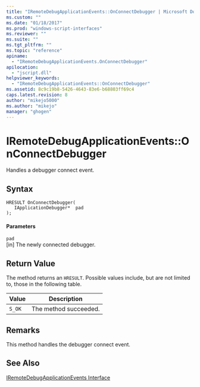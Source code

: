 ```yaml
---
title: "IRemoteDebugApplicationEvents::OnConnectDebugger | Microsoft Docs"
ms.custom: ""
ms.date: "01/18/2017"
ms.prod: "windows-script-interfaces"
ms.reviewer: ""
ms.suite: ""
ms.tgt_pltfrm: ""
ms.topic: "reference"
apiname: 
  - "IRemoteDebugApplicationEvents.OnConnectDebugger"
apilocation: 
  - "jscript.dll"
helpviewer_keywords: 
  - "IRemoteDebugApplicationEvents::OnConnectDebugger"
ms.assetid: 8c9c19b8-5426-4643-83e6-b68803ff69c4
caps.latest.revision: 8
author: "mikejo5000"
ms.author: "mikejo"
manager: "ghogen"
---
```

# IRemoteDebugApplicationEvents::OnConnectDebugger
Handles a debugger connect event.  
  
## Syntax  
  
```  
HRESULT OnConnectDebugger(  
   IApplicationDebugger*  pad  
);  
```  
  
#### Parameters  
 `pad`  
 [in] The newly connected debugger.  
  
## Return Value  
 The method returns an `HRESULT`. Possible values include, but are not limited to, those in the following table.  
  
|Value|Description|  
|-----------|-----------------|  
|`S_OK`|The method succeeded.|  
  
## Remarks  
 This method handles the debugger connect event.  
  
## See Also  
 [IRemoteDebugApplicationEvents Interface](../../winscript/reference/iremotedebugapplicationevents-interface.md)